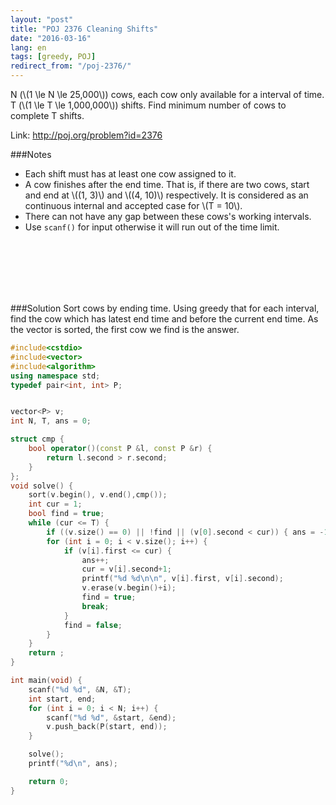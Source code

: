 ```yaml
---
layout: "post"
title: "POJ 2376 Cleaning Shifts"
date: "2016-03-16"
lang: en
tags: [greedy, POJ]
redirect_from: "/poj-2376/"
---
```


N (\\(1 \le N \le 25,000\\)) cows, each cow only available for a interval of time.
T (\\(1 \le T \le 1,000,000\\)) shifts.
Find minimum number of cows to complete T shifts.

Link: http://poj.org/problem?id=2376


###Notes
- Each shift must has at least one cow assigned to it.
- A cow finishes after the end time. That is, if there are two cows, start and end at \\((1, 3)\\) and \\((4, 10)\\) respectively. It is considered as an continuous internal and accepted case for \\(T = 10\\).
- There can not have any gap between these cows's working intervals.
- Use `scanf()` for input otherwise it will run out of the time limit.

<br>
<br>
<br>
<br>
<br>

###Solution
Sort cows by ending time. Using greedy that for each interval, find the cow which has latest end time and before the current end time. As the vector is sorted, the first cow we find is the answer.


```cpp
#include<cstdio>
#include<vector>
#include<algorithm>
using namespace std;
typedef pair<int, int> P;


vector<P> v;
int N, T, ans = 0;

struct cmp {
	bool operator()(const P &l, const P &r) {
		return l.second > r.second;
	}
};
void solve() {
	sort(v.begin(), v.end(),cmp());
	int cur = 1;
	bool find = true;
	while (cur <= T) {
		if ((v.size() == 0) || !find || (v[0].second < cur)) { ans = -1; return ; }
		for (int i = 0; i < v.size(); i++) {
			if (v[i].first <= cur) {
				ans++;
				cur = v[i].second+1;
				printf("%d %d\n\n", v[i].first, v[i].second);
				v.erase(v.begin()+i);
				find = true;
				break;
			}
			find = false;
		}
	}
	return ;
}

int main(void) {
	scanf("%d %d", &N, &T);
	int start, end;
	for (int i = 0; i < N; i++) {
		scanf("%d %d", &start, &end);
		v.push_back(P(start, end));
	}

	solve();
	printf("%d\n", ans);

	return 0;
}
```

